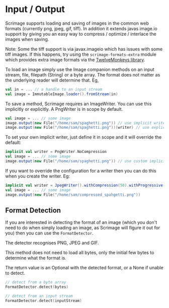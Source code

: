 Input / Output
=============

Scrimage supports loading and saving of images in the common web formats (currently png, jpeg, gif, tiff).
In addition it extends javas image.io support by giving you an easy way to compress / optimize / interlace the images when saving.

Note: Some the tiff support is via javax.imageio which has issues with some tiff images. If this happens, try using the `scrimage-formats-extra` module which provides extra image formats via the [TwelveMonkeys library](https://github.com/haraldk/TwelveMonkeys).

To load an image simply use the Image companion methods on an input stream, file, filepath (String) or a byte array.
The format does not matter as the underlying reader will determine that. Eg,
```scala
val in = ... // a handle to an input stream
val image = ImmutableImage.loader().fromStream(in)
```

To save a method, Scrimage requires an ImageWriter. You can use this implicitly or explicitly. A PngWriter is in scope
by default.

```scala
val image = ... // some image
image.output(new File("/home/sam/spaghetti.png")) // use implicit writer
image.output(new File("/home/sam/spaghetti.png"))(writer) // use explicit writer
```

To set your own implicit writer, just define it in scope and it will override the default:

```scala
implicit val writer = PngWriter.NoCompression
val image = ... // some image
image.output(new File("/home/sam/spaghetti.png")) // use custom implicit writer instead of default
```

If you want to override the configuration for a writer then you can do this when you create the writer. Eg:

```scala
implicit val writer = JpegWriter().withCompression(50).withProgressive(true)
val image = ... // some image
image.output(new File("/home/sam/compressed_spahgetti.png"))
```



## Format Detection

If you are interested in detecting the format of an image (which you don't need to do when simply loading an image,
 as Scrimage will figure it out for you) then you can use the `FormatDetector`.

The detector recognises PNG, JPEG and GIF.

This method does not need to load all bytes, only the initial few bytes to determine what the format is.

The return value is an Optional<Format> with the detected format, or a None if unable to detect.

```kotlin
// detect from a byte array
FormatDetector.detect(bytes)

// detect from an input stream
FormatDetector.detect(inputStream)
```
